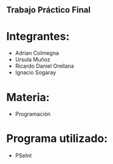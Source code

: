 
## Trabajo Práctico Final
# Integrantes:
- Adrian Colmegna 
- Ursula Muñoz
- Ricardo Daniel Orellana
- Ignacio Sogaray

# Materia:
- Programación
 
# Programa utilizado:
- PSeInt
